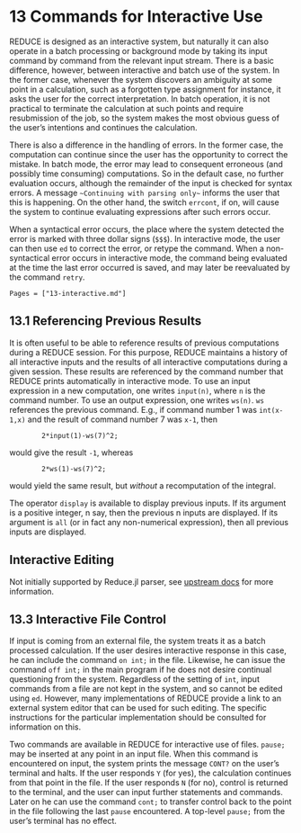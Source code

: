 # 13 Commands for Interactive Use

REDUCE is designed as an interactive system, but naturally it can also operate in a batch processing or background mode by taking its input command by command from the relevant input stream. There is a basic difference, however, between interactive and batch use of the system. In the former case, whenever the system discovers an ambiguity at some point in a calculation, such as a forgotten type assignment for instance, it asks the user for the correct interpretation. In batch operation, it is not practical to terminate the calculation at such points and require resubmission of the job, so the system makes the most obvious guess of the user’s intentions and continues the calculation.

There is also a difference in the handling of errors. In the former case, the computation can continue since the user has the opportunity to correct the mistake. In batch mode, the error may lead to consequent erroneous (and possibly time consuming) computations. So in the default case, no further evaluation occurs, although the remainder of the input is checked for syntax errors. A message `~Continuing with parsing only~` informs the user that this is happening. On the other hand, the switch `errcont`, if on, will cause the system to continue evaluating expressions after such errors occur.

When a syntactical error occurs, the place where the system detected the error is marked with three dollar signs (`$$$`). In interactive mode, the user can then use `ed` to correct the error, or retype the command. When a non-syntactical error occurs in interactive mode, the command being evaluated at the time the last error occurred is saved, and may later be reevaluated by the command `retry`.

```@contents
Pages = ["13-interactive.md"]
```

## 13.1 Referencing Previous Results

It is often useful to be able to reference results of previous computations during a REDUCE session. For this purpose, REDUCE maintains a history of all interactive inputs and the results of all interactive computations during a given session. These results are referenced by the command number that REDUCE prints automatically in interactive mode. To use an input expression in a new computation, one writes `input(n)`, where `n` is the command number. To use an output expression, one writes `ws(n)`. `ws` references the previous command. E.g., if command number 1 was `int(x-1,x)` and the result of command number 7 was `x-1`, then
```
        2*input(1)-ws(7)^2;
```
would give the result `-1`, whereas
```
        2*ws(1)-ws(7)^2;
```
would yield the same result, but *without* a recomputation of the integral.

The operator `display` is available to display previous inputs. If its argument is a positive integer, n say, then the previous n inputs are displayed. If its argument is `all` (or in fact any non-numerical expression), then all previous inputs are displayed.

## Interactive Editing

Not initially supported by Reduce.jl parser, see [upstream docs](http://www.reduce-algebra.com/manual/manualse77.html) for more information.

## 13.3 Interactive File Control

If input is coming from an external file, the system treats it as a batch processed calculation. If the user desires interactive response in this case, he can include the command `on int;` in the file. Likewise, he can issue the command `off int;` in the main program if he does not desire continual questioning from the system. Regardless of the setting of `int`, input commands from a file are not kept in the system, and so cannot be edited using `ed`. However, many implementations of REDUCE provide a link to an external system editor that can be used for such editing. The specific instructions for the particular implementation should be consulted for information on this.

Two commands are available in REDUCE for interactive use of files. `pause;` may be inserted at any point in an input file. When this command is encountered on input, the system prints the message `CONT?` on the user’s terminal and halts. If the user responds `Y` (for yes), the calculation continues from that point in the file. If the user responds `N` (for no), control is returned to the terminal, and the user can input further statements and commands. Later on he can use the command `cont;` to transfer control back to the point in the file following the last `pause` encountered. A top-level `pause;` from the user’s terminal has no effect.

